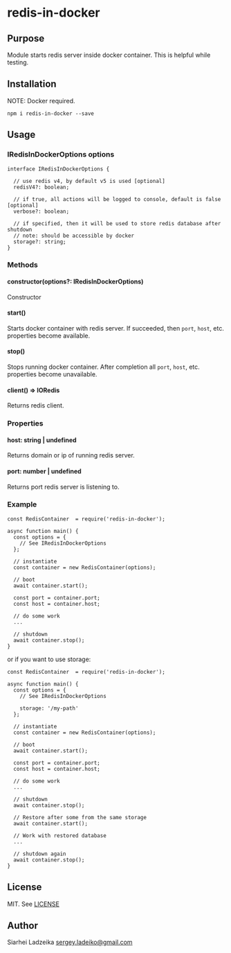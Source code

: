 # redis-in-docker

## Purpose

Module starts redis server inside docker container. This is helpful while testing.

## Installation

NOTE: Docker required.

```
npm i redis-in-docker --save
```

## Usage

### IRedisInDockerOptions options

```
interface IRedisInDockerOptions {

  // use redis v4, by default v5 is used [optional]
  redisV4?: boolean;

  // if true, all actions will be logged to console, default is false [optional]
  verbose?: boolean;

  // if specified, then it will be used to store redis database after shutdown
  // note: should be accessible by docker
  storage?: string;
}
```

### Methods

#### constructor(options?: IRedisInDockerOptions)
Constructor

#### start()

Starts docker container with redis server.
If succeeded, then ```port```, ```host```, etc. properties become available.

#### stop()
Stops running docker container.
After completion all ```port```, ```host```, etc. properties become unavailable.

#### client() => IORedis

Returns redis client.

### Properties

#### host: string | undefined

Returns domain or ip of running redis server.

#### port: number | undefined

Returns port redis server is listening to.

### Example

```
const RedisContainer  = require('redis-in-docker');

async function main() {
  const options = {
    // See IRedisInDockerOptions
  };

  // instantiate
  const container = new RedisContainer(options);

  // boot
  await container.start();

  const port = container.port;
  const host = container.host;

  // do some work
  ...

  // shutdown
  await container.stop();
}

```

or if you want to use storage:

```
const RedisContainer  = require('redis-in-docker');

async function main() {
  const options = {
    // See IRedisInDockerOptions

    storage: '/my-path'
  };

  // instantiate
  const container = new RedisContainer(options);

  // boot
  await container.start();

  const port = container.port;
  const host = container.host;

  // do some work
  ...

  // shutdown
  await container.stop();

  // Restore after some from the same storage
  await container.start();

  // Work with restored database
  ...

  // shutdown again
  await container.stop();
}

```

## License

MIT. See [LICENSE](LICENSE)

## Author

Siarhei Ladzeika <sergey.ladeiko@gmail.com>
